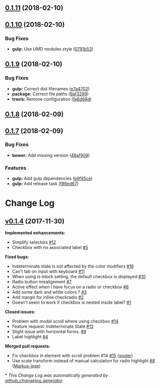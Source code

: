 <a name="0.1.11"></a>
## [0.1.11](https://github.com/Wikiki/bulma-checkradio/compare/0.1.10...0.1.11) (2018-02-10)



<a name="0.1.10"></a>
## [0.1.10](https://github.com/Wikiki/bulma-checkradio/compare/0.1.9...0.1.10) (2018-02-10)


### Bug Fixes

* **gulp:** Use UMD modules style ([0791b53](https://github.com/Wikiki/bulma-checkradio/commit/0791b53))



<a name="0.1.9"></a>
## [0.1.9](https://github.com/Wikiki/bulma-checkradio/compare/0.1.8...0.1.9) (2018-02-10)


### Bug Fixes

* **gulp:** Correct dist filenames ([e7a4702](https://github.com/Wikiki/bulma-checkradio/commit/e7a4702))
* **package:** Correct file paths ([9af3299](https://github.com/Wikiki/bulma-checkradio/commit/9af3299))
* **travis:** Remove configuration ([fe6d68d](https://github.com/Wikiki/bulma-checkradio/commit/fe6d68d))



<a name="0.1.8"></a>
## [0.1.8](https://github.com/Wikiki/bulma-checkradio/compare/0.1.7...0.1.8) (2018-02-09)



<a name="0.1.7"></a>
## [0.1.7](https://github.com/Wikiki/bulma-checkradio/compare/v0.1.4...v0.1.7) (2018-02-09)


### Bug Fixes

* **bower:** Add missing version ([48af909](https://github.com/Wikiki/bulma-checkradio/commit/48af909))


### Features

* **gulp:** Add gulp dependencies ([b9f95ce](https://github.com/Wikiki/bulma-checkradio/commit/b9f95ce))
* **gulp:** Add release task ([f86ed67](https://github.com/Wikiki/bulma-checkradio/commit/f86ed67))



# Change Log

## [v0.1.4](https://github.com/wikiki/bulma-checkradio/tree/v0.1.4) (2017-11-30)
**Implemented enhancements:**

- Simplify selectors [\#12](https://github.com/Wikiki/bulma-checkradio/issues/12)
- Checkbox with no associated label [\#5](https://github.com/Wikiki/bulma-checkradio/issues/5)

**Fixed bugs:**

- Indeterminate state is not affected by the color modifiers [\#16](https://github.com/Wikiki/bulma-checkradio/issues/16)
- Can't tab on input with keyboard [\#11](https://github.com/Wikiki/bulma-checkradio/issues/11)
- When using is-block setting, the default checkbox is displayed [\#10](https://github.com/Wikiki/bulma-checkradio/issues/10)
- Radio button misalignment [\#7](https://github.com/Wikiki/bulma-checkradio/issues/7)
- Active effect when I have focus on a radio or checkbox [\#6](https://github.com/Wikiki/bulma-checkradio/issues/6)
- Add some dark and white colors ? [\#3](https://github.com/Wikiki/bulma-checkradio/issues/3)
- Add margin for inline checkradio [\#2](https://github.com/Wikiki/bulma-checkradio/issues/2)
- Doesn't seem to work if checkbox is nested inside label? [\#1](https://github.com/Wikiki/bulma-checkradio/issues/1)

**Closed issues:**

- Problem with modal scroll where using checkbox [\#14](https://github.com/Wikiki/bulma-checkradio/issues/14)
- Feature request: Indeterminate State [\#13](https://github.com/Wikiki/bulma-checkradio/issues/13)
- Slight issue with horizontal forms. [\#9](https://github.com/Wikiki/bulma-checkradio/issues/9)
- Label highlight [\#4](https://github.com/Wikiki/bulma-checkradio/issues/4)

**Merged pull requests:**

- Fix checkbox in element with scroll problem \#14 [\#15](https://github.com/Wikiki/bulma-checkradio/pull/15) ([xooler](https://github.com/xooler))
- Use scale transform instead of manual calculation for radio highlight [\#8](https://github.com/Wikiki/bulma-checkradio/pull/8) ([Markus-ipse](https://github.com/Markus-ipse))



\* *This Change Log was automatically generated by [github_changelog_generator](https://github.com/skywinder/Github-Changelog-Generator)*
